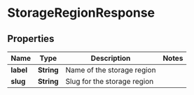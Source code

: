 
# StorageRegionResponse

## Properties
Name | Type | Description | Notes
------------ | ------------- | ------------- | -------------
**label** | **String** | Name of the storage region | 
**slug** | **String** | Slug for the storage region | 



